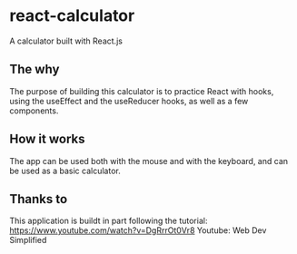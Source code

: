 # react-calculator

A calculator built with React.js

## The why

The purpose of building this calculator is to practice React with hooks, using the useEffect and the useReducer hooks, as well as a few components.

## How it works

The app can be used both with the mouse and with the keyboard, and can be used as a basic calculator.

## Thanks to

This application is buildt in part following the tutorial:
https://www.youtube.com/watch?v=DgRrrOt0Vr8
Youtube: Web Dev Simplified
